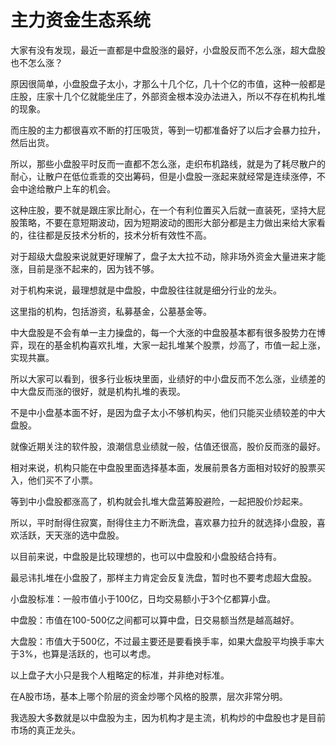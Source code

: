 # 主力资金生态系统
[url]: (https://t.zsxq.com/IMBU7mm)

大家有没有发现，最近一直都是中盘股涨的最好，小盘股反而不怎么涨，超大盘股也不怎么涨？

原因很简单，小盘股盘子太小，才那么十几个亿，几十个亿的市值，这种一般都是庄股，庄家十几个亿就能坐庄了，外部资金根本没办法进入，所以不存在机构扎堆的现象。

而庄股的主力都很喜欢不断的打压吸货，等到一切都准备好了以后才会暴力拉升，然后出货。

所以，那些小盘股平时反而一直都不怎么涨，走织布机路线，就是为了耗尽散户的耐心，让散户在低位乖乖的交出筹码，但是小盘股一涨起来就经常是连续涨停，不会中途给散户上车的机会。

这种庄股，要不就是跟庄家比耐心，在一个有利位置买入后就一直装死，坚持大屁股策略，不要在意短期波动，因为短期波动的图形大部分都是主力做出来给大家看的，往往都是反技术分析的，技术分析有效性不高。

对于超级大盘股来说就更好理解了，盘子太大拉不动，除非场外资金大量进来才能涨，目前是涨不起来的，因为钱不够。

对于机构来说，最理想就是中盘股，中盘股往往就是细分行业的龙头。

这里指的机构，包括游资，私募基金，公墓基金等。

中大盘股是不会有单一主力操盘的，每一个大涨的中盘股基本都有很多股势力在博弈，现在的基金机构喜欢扎堆，大家一起扎堆某个股票，炒高了，市值一起上涨，实现共赢。

所以大家可以看到，很多行业板块里面，业绩好的中小盘反而不怎么涨，业绩差的中大盘反而涨的很好，就是机构扎堆的表现。

不是中小盘基本面不好，是因为盘子太小不够机构买，他们只能买业绩较差的中大盘股。

就像近期关注的软件股，浪潮信息业绩就一般，估值还很高，股价反而涨的最好。

相对来说，机构只能在中盘股里面选择基本面，发展前景各方面相对较好的股票买入，他们买不了小票。

等到中小盘股都涨高了，机构就会扎堆大盘蓝筹股避险，一起把股价炒起来。

所以，平时耐得住寂寞，耐得住主力不断洗盘，喜欢暴力拉升的就选择小盘股，喜欢活跃，天天涨的选中盘股。

以目前来说，中盘股是比较理想的，也可以中盘股和小盘股结合持有。

最忌讳扎堆在小盘股了，那样主力肯定会反复洗盘，暂时也不要考虑超大盘股。

小盘股标准：一般市值小于100亿，日均交易额小于3个亿都算小盘。

中盘股：市值在100-500亿之间都可以算中盘，日交易额当然是越高越好。

大盘股：市值大于500亿，不过最主要还是要看换手率，如果大盘股平均换手率大于3%，也算是活跃的，也可以考虑。

以上盘子大小只是我个人粗略定的标准，并非绝对标准。

在A股市场，基本上哪个阶层的资金炒哪个风格的股票，层次非常分明。

我选股大多数就是以中盘股为主，因为机构才是主流，机构炒的中盘股也才是目前市场的真正龙头。